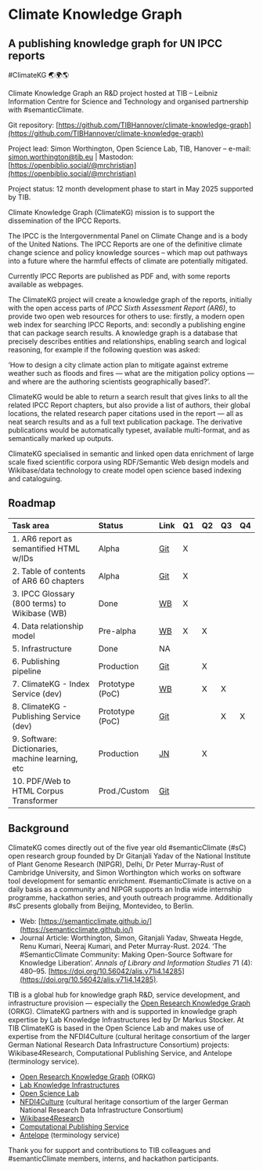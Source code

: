 # Climate Knowledge Graph

## A publishing knowledge graph for UN IPCC reports

\#ClimateKG 🌏🌍🌎

Climate Knowledge Graph an R\&D project hosted at TIB – Leibniz Information Centre for Science and Technology and organised partnership with \#semanticClimate.

Git repository: [https://github.com/TIBHannover/climate-knowledge-graph](https://github.com/TIBHannover/climate-knowledge-graph)

Project lead: Simon Worthington, Open Science Lab, TIB, Hanover – e-mail: [simon.worthington@tib.eu](mailto:simon.worthington@tib.eu) | Mastodon: [https://openbiblio.social/@mrchristian](https://openbiblio.social/@mrchristian)

Project status: 12 month development phase to start in May 2025 supported by TIB.

Climate Knowledge Graph (ClimateKG) mission is to support the dissemination of the IPCC Reports.

The IPCC is the Intergovernmental Panel on Climate Change and is a body of the United Nations. The IPCC Reports are one of the definitive climate change science and policy knowledge sources – which map out pathways into a future where the harmful effects of climate are potentially mitigated.

Currently IPCC Reports are published as PDF and, with some reports available as webpages.

The ClimateKG project will create a knowledge graph of the reports, initially with the open access parts of *IPCC Sixth Assessment Report (AR6)*, to provide two open web resources for others to use: firstly, a modern open web index for searching IPCC Reports, and: secondly a publishing engine that can package search results. A knowledge graph is a database that precisely describes entities and relationships, enabling search and logical reasoning, for example if the following question was asked:

‘How to design a city climate action plan to mitigate against extreme weather such as floods and fires — what are the mitigation policy options — and where are the authoring scientists geographically based?’.

ClimateKG would be able to return a search result that gives links to all the related IPCC Report chapters, but also provide a list of authors, their global locations, the related research paper citations used in the report — all as neat search results and as a full text publication package. The derivative publications would be automatically typeset, available multi-format, and as semantically marked up outputs.

ClimateKG specialised in semantic and linked open data enrichment of large scale fixed scientific corpora using RDF/Semantic Web design models and Wikibase/data technology to create model open science based indexing and cataloguing.

## Roadmap

| Task area | Status | Link | Q1 | Q2 | Q3 | Q4 |
| :---- | :---- | :---- | :---- | :---- | :---- | :---- |
| 1\. AR6 report as semantified HTML w/IDs | Alpha | [Git](https://github.com/petermr/amilib/tree/pmr_aug/test/resources/ipcc/cleaned_content) | X |  |  |  |
| 2\. Table of contents of AR6 60 chapters | Alpha | [Git](https://github.com/semanticClimate/internship_sC/tree/MEBIN/TOC) | X |  |  |  |
| 3\. IPCC Glossary (800 terms) to Wikibase (WB) | Done | [WB](https://climatekg.semanticclimate.net/index.php?title=IPCC_Begriffe) | X |  |  |  |
| 4\. Data relationship model | Pre-alpha | [WB](https://kg-ipclimatec-reports.wikibase.cloud/wiki/Main_Page) | X | X |  |  |
| 5\. Infrastructure | Done | NA |  |  |  |  |
| 6\. Publishing pipeline | Production | [Git](https://nfdi4culture.de/services/details/computational-publishing-service.html) |  | X |  |  |
| 7\. ClimateKG \- Index Service (dev) | Prototype (PoC) | [WB](https://kg-ipclimatec-reports.wikibase.cloud/wiki/Main_Page) |  | X | X |  |
| 8\. ClimateKG \- Publishing Service (dev) | Prototype (PoC) | [Git](https://semanticclimate.github.io/city-open-climate-reader/) |  |  | X | X |
| 9\. Software: Dictionaries, machine learning, etc | Production | [JN](https://colab.research.google.com/github/semanticClimate/sC-tools-demo/blob/main/TTWW_demo_sC_tools.ipynb) |  | X |  |  |
| 10\. PDF/Web to HTML Corpus Transformer | Prod./Custom | [Git](https://github.com/semanticClimate) |  |  |  |  |

## Background

ClimateKG comes directly out of the five year old \#semanticClimate (\#sC) open research group founded by Dr Gitanjali Yadav of the National Institute of Plant Genome Research (NIPGR), Delhi, Dr Peter Murray-Rust of Cambridge University, and Simon Worthington which works on software tool development for semantic enrichment. \#semanticClimate is active on a daily basis as a community and NIPGR supports an India wide internship programme, hackathon series, and youth outreach programme. Additionally \#sC presents globally from Beijing, Montevideo, to Berlin.

* Web: [https://semanticclimate.github.io/](https://semanticclimate.github.io/)  
* Journal Article: Worthington, Simon, Gitanjali Yadav, Shweata Hegde, Renu Kumari, Neeraj Kumari, and Peter Murray-Rust. 2024\. ‘The \#SemanticClimate Community: Making Open-Source Software for Knowledge Liberation’. *Annals of Library and Information Studies* 71 (4): 480–95. [https://doi.org/10.56042/alis.v71i4.14285](https://doi.org/10.56042/alis.v71i4.14285).

TIB is a global hub for knowledge graph R\&D, service development, and infrastructure provision — especially the [Open Research Knowledge Graph](https://orkg.org/) (ORKG). ClimateKG partners with and is supported in knowledge graph expertise by Lab Knowledge Infrastructures led by Dr Markus Stocker. At TIB ClimateKG is based in the Open Science Lab and makes use of expertise from the NFDI4Culture (cultural heritage consortium of the larger German National Research Data Infrastructure Consortium) projects: Wikibase4Research, Computational Publishing Service, and Antelope (terminology service).

* [Open Research Knowledge Graph](https://orkg.org/) (ORKG)  
* [Lab Knowledge Infrastructures](https://www.tib.eu/en/research-development/research-groups-and-labs/knowledge-infrastructures)  
* [Open Science Lab](https://www.tib.eu/en/research-development/research-groups-and-labs/open-science)  
* [NFDI4Culture](https://nfdi4culture.de/) (cultural heritage consortium of the larger German National Research Data Infrastructure Consortium)  
* [Wikibase4Research](https://nfdi4culture.de/services/details/wikibase4research.html)  
* [Computational Publishing Service](https://nfdi4culture.de/de/dienste/details/computational-publishing-service.html)  
* [Antelope](https://service.tib.eu/annotation/) (terminology service)

Thank you for support and contributions to TIB colleagues and \#semanticClimate members, interns, and hackathon participants.